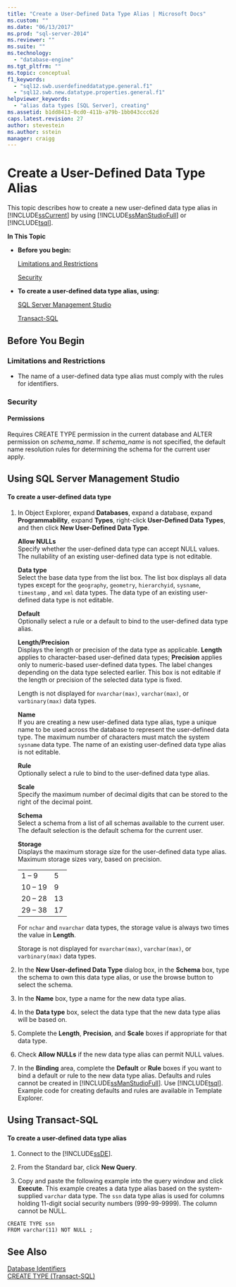 ```yaml
---
title: "Create a User-Defined Data Type Alias | Microsoft Docs"
ms.custom: ""
ms.date: "06/13/2017"
ms.prod: "sql-server-2014"
ms.reviewer: ""
ms.suite: ""
ms.technology: 
  - "database-engine"
ms.tgt_pltfrm: ""
ms.topic: conceptual
f1_keywords: 
  - "sql12.swb.userdefineddatatype.general.f1"
  - "sql12.swb.new.datatype.properties.general.f1"
helpviewer_keywords: 
  - "alias data types [SQL Server], creating"
ms.assetid: b1dd8413-0cd0-411b-a79b-1bb043ccc62d
caps.latest.revision: 27
author: stevestein
ms.author: sstein
manager: craigg
---
```

# Create a User-Defined Data Type Alias
  This topic describes how to create a new user-defined data type alias in [!INCLUDE[ssCurrent](../../includes/sscurrent-md.md)] by using [!INCLUDE[ssManStudioFull](../../includes/ssmanstudiofull-md.md)] or [!INCLUDE[tsql](../../includes/tsql-md.md)].  
  
 **In This Topic**  
  
-   **Before you begin:**  
  
     [Limitations and Restrictions](#Restrictions)  
  
     [Security](#Security)  
  
-   **To create a user-defined data type alias, using:**  
  
     [SQL Server Management Studio](#SSMSProcedure)  
  
     [Transact-SQL](#TsqlProcedure)  
  
##  <a name="BeforeYouBegin"></a> Before You Begin  
  
###  <a name="Restrictions"></a> Limitations and Restrictions  
  
-   The name of a user-defined data type alias must comply with the rules for identifiers.  
  
###  <a name="Security"></a> Security  
  
####  <a name="Permissions"></a> Permissions  
 Requires CREATE TYPE permission in the current database and ALTER permission on *schema_name*. If *schema_name* is not specified, the default name resolution rules for determining the schema for the current user apply.  
  
##  <a name="SSMSProcedure"></a> Using SQL Server Management Studio  
  
#### To create a user-defined data type  
  
1.  In Object Explorer, expand **Databases**, expand a database, expand **Programmability**, expand **Types**, right-click **User-Defined Data Types**, and then click **New User-Defined Data Type**.  
  
     **Allow NULLs**  
     Specify whether the user-defined data type can accept NULL values. The nullability of an existing user-defined data type is not editable.  
  
     **Data type**  
     Select the base data type from the list box. The list box displays all data types except for the `geography`, `geometry`, `hierarchyid`, `sysname`, `timestamp` , and `xml` data types. The data type of an existing user-defined data type is not editable.  
  
     **Default**  
     Optionally select a rule or a default to bind to the user-defined data type alias.  
  
     **Length/Precision**  
     Displays the length or precision of the data type as applicable. **Length** applies to character-based user-defined data types; **Precision** applies only to numeric-based user-defined data types. The label changes depending on the data type selected earlier. This box is not editable if the length or precision of the selected data type is fixed.  
  
     Length is not displayed for `nvarchar(max)`, `varchar(max)`, or `varbinary(max)` data types.  
  
     **Name**  
     If you are creating a new user-defined data type alias, type a unique name to be used across the database to represent the user-defined data type. The maximum number of characters must match the system `sysname` data type. The name of an existing user-defined data type alias is not editable.  
  
     **Rule**  
     Optionally select a rule to bind to the user-defined data type alias.  
  
     **Scale**  
     Specify the maximum number of decimal digits that can be stored to the right of the decimal point.  
  
     **Schema**  
     Select a schema from a list of all schemas available to the current user. The default selection is the default schema for the current user.  
  
     **Storage**  
     Displays the maximum storage size for the user-defined data type alias. Maximum storage sizes vary, based on precision.  
  
    |||  
    |-|-|  
    |1 – 9|5|  
    |10 – 19|9|  
    |20 – 28|13|  
    |29 – 38|17|  
  
     For `nchar` and `nvarchar` data types, the storage value is always two times the value in **Length**.  
  
     Storage is not displayed for `nvarchar(max)`, `varchar(max)`, or `varbinary(max)` data types.  
  
2.  In the **New User-defined Data Type** dialog box, in the **Schema** box, type the schema to own this data type alias, or use the browse button to select the schema.  
  
3.  In the **Name** box, type a name for the new data type alias.  
  
4.  In the **Data type** box, select the data type that the new data type alias will be based on.  
  
5.  Complete the **Length**, **Precision**, and **Scale** boxes if appropriate for that data type.  
  
6.  Check **Allow NULLs** if the new data type alias can permit NULL values.  
  
7.  In the **Binding** area, complete the **Default** or **Rule** boxes if you want to bind a default or rule to the new data type alias. Defaults and rules cannot be created in [!INCLUDE[ssManStudioFull](../../includes/ssmanstudiofull-md.md)]. Use [!INCLUDE[tsql](../../includes/tsql-md.md)]. Example code for creating defaults and rules are available in Template Explorer.  
  
##  <a name="TsqlProcedure"></a> Using Transact-SQL  
  
#### To create a user-defined data type alias  
  
1.  Connect to the [!INCLUDE[ssDE](../../includes/ssde-md.md)].  
  
2.  From the Standard bar, click **New Query**.  
  
3.  Copy and paste the following example into the query window and click **Execute**. This example creates a data type alias based on the system-supplied `varchar` data type. The `ssn` data type alias is used for columns holding 11-digit social security numbers (999-99-9999). The column cannot be NULL.  
  
```tsql  
CREATE TYPE ssn  
FROM varchar(11) NOT NULL ;  
```  
  
## See Also  
 [Database Identifiers](database-identifiers.md)   
 [CREATE TYPE &#40;Transact-SQL&#41;](/sql/t-sql/statements/create-type-transact-sql)  
  
  
